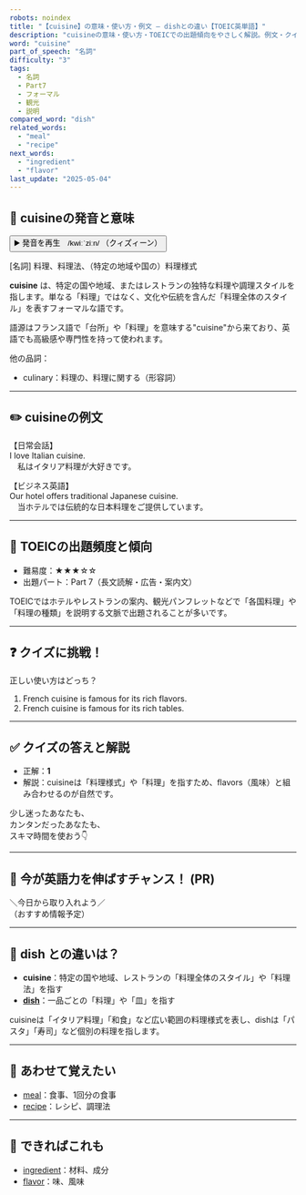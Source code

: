 ```yaml
---
robots: noindex
title: "【cuisine】の意味・使い方・例文 ― dishとの違い【TOEIC英単語】"
description: "cuisineの意味・使い方・TOEICでの出題傾向をやさしく解説。例文・クイズ付きでdishとの違いもわかりやすく学べます。"
word: "cuisine"
part_of_speech: "名詞"
difficulty: "3"
tags:
  - 名詞
  - Part7
  - フォーマル
  - 観光
  - 説明
compared_word: "dish"
related_words:
  - "meal"
  - "recipe"
next_words:
  - "ingredient"
  - "flavor"
last_update: "2025-05-04"
---
```


## 🔰 cuisineの発音と意味

<button class="play-audio" onclick="playTTS('cuisine')">
  <span class="play-audio-main">
    ▶️ 発音を再生　/kwiːˈziːn/
  </span>
  <span class="play-audio-sub">
    （クィズィーン）
  </span>
</button>

[名詞] 料理、料理法、（特定の地域や国の）料理様式

**cuisine** は、特定の国や地域、またはレストランの独特な料理や調理スタイルを指します。単なる「料理」ではなく、文化や伝統を含んだ「料理全体のスタイル」を表すフォーマルな語です。

語源はフランス語で「台所」や「料理」を意味する"cuisine"から来ており、英語でも高級感や専門性を持って使われます。

他の品詞：  
- culinary：料理の、料理に関する（形容詞）

---

## ✏️ cuisineの例文

【日常会話】  
I love Italian cuisine.  
　私はイタリア料理が大好きです。

【ビジネス英語】  
Our hotel offers traditional Japanese cuisine.  
　当ホテルでは伝統的な日本料理をご提供しています。

---

## 🎯 TOEICの出題頻度と傾向

- 難易度：★★★☆☆
- 出題パート：Part 7（長文読解・広告・案内文）

TOEICではホテルやレストランの案内、観光パンフレットなどで「各国料理」や「料理の種類」を説明する文脈で出題されることが多いです。

---

## ❓ クイズに挑戦！

正しい使い方はどっち？

1. French cuisine is famous for its rich flavors.  
2. French cuisine is famous for its rich tables.

---

## ✅ クイズの答えと解説

- 正解：**1**
- 解説：cuisineは「料理様式」や「料理」を指すため、flavors（風味）と組み合わせるのが自然です。

少し迷ったあなたも、  
カンタンだったあなたも、  
スキマ時間を使おう👇️

---

## 🚀 今が英語力を伸ばすチャンス！ (PR)

<div class="info-center">
＼今日から取り入れよう／<br>  
（おすすめ情報予定）
</div>

---

## 🤔  dish との違いは？

- **cuisine**：特定の国や地域、レストランの「料理全体のスタイル」や「料理法」を指す
- **[dish](/dish)**：一品ごとの「料理」や「皿」を指す

cuisineは「イタリア料理」「和食」など広い範囲の料理様式を表し、dishは「パスタ」「寿司」など個別の料理を指します。

---

## 🧩 あわせて覚えたい

- [meal](/meal)：食事、1回分の食事
- [recipe](/recipe)：レシピ、調理法

---

## 📖 できればこれも

- [ingredient](/ingredient)：材料、成分
- [flavor](/flavor)：味、風味

<!-- cvid: aid17_bid21 -->
